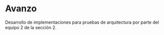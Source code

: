 # Avanzo

Desarrollo de implementaciones para pruebas de arquitectura por parte del equipo 2 de la sección 2.